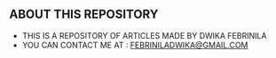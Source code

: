 ## ABOUT THIS REPOSITORY
- THIS IS A REPOSITORY OF ARTICLES MADE BY DWIKA FEBRINILA
- YOU CAN CONTACT ME AT : FEBRINILADWIKA@GMAIL.COM